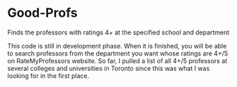# Good-Profs
Finds the professors with ratings 4+ at the specified school and department

This code is still in development phase.
When it is finished, you will be able to search professors from the department you want whose ratings are 4+/5 on RateMyProfessors website.
So far, I pulled a list of all 4+/5 professors at several colleges and universities in Toronto since this was what I was looking for in the first place.
